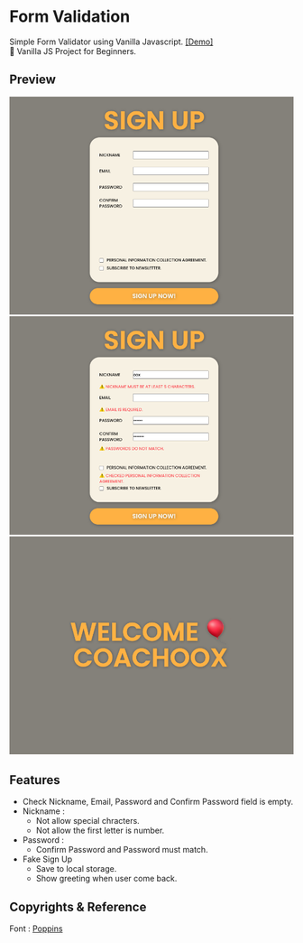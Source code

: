 # Form Validation

Simple Form Validator using Vanilla Javascript. [[Demo]](https://coach-oox.github.io/form-validation/)  
🎈 Vanilla JS Project for Beginners.

## Preview

![](/images/1.png)
![](/images/2.png)
![](/images/3.png)

## Features

-   Check Nickname, Email, Password and Confirm Password field is empty.
-   Nickname :
    -   Not allow special chracters.
    -   Not allow the first letter is number.
-   Password :
    -   Confirm Password and Password must match.
-   Fake Sign Up
    -   Save to local storage.
    -   Show greeting when user come back.

## Copyrights & Reference

Font : [Poppins](https://fonts.google.com/specimen/Poppins?preview.text_type=custom)
